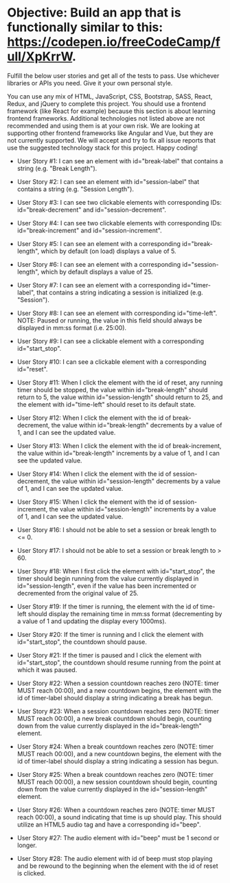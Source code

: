 # Objective: Build an app that is functionally similar to this: https://codepen.io/freeCodeCamp/full/XpKrrW.

Fulfill the below user stories and get all of the tests to pass. Use whichever libraries or APIs you need. Give it your own personal style.

You can use any mix of HTML, JavaScript, CSS, Bootstrap, SASS, React, Redux, and jQuery to complete this project. You should use a frontend framework (like React for example) because this section is about learning frontend frameworks. Additional technologies not listed above are not recommended and using them is at your own risk. We are looking at supporting other frontend frameworks like Angular and Vue, but they are not currently supported. We will accept and try to fix all issue reports that use the suggested technology stack for this project. Happy coding!

* User Story #1: I can see an element with id="break-label" that contains a string (e.g. "Break Length").

* User Story #2: I can see an element with id="session-label" that contains a string (e.g. "Session Length").

* User Story #3: I can see two clickable elements with corresponding IDs: id="break-decrement" and id="session-decrement".

* User Story #4: I can see two clickable elements with corresponding IDs: id="break-increment" and id="session-increment".

* User Story #5: I can see an element with a corresponding id="break-length", which by default (on load) displays a value of 5.

* User Story #6: I can see an element with a corresponding id="session-length", which by default displays a value of 25.

* User Story #7: I can see an element with a corresponding id="timer-label", that contains a string indicating a session is initialized (e.g. "Session").

* User Story #8: I can see an element with corresponding id="time-left". NOTE: Paused or running, the value in this field should always be displayed in mm:ss format (i.e. 25:00).

* User Story #9: I can see a clickable element with a corresponding id="start_stop".

* User Story #10: I can see a clickable element with a corresponding id="reset".

* User Story #11: When I click the element with the id of reset, any running timer should be stopped, the value within id="break-length" should return to 5, the value within id="session-length" should return to 25, and the element with id="time-left" should reset to its default state.

* User Story #12: When I click the element with the id of break-decrement, the value within id="break-length" decrements by a value of 1, and I can see the updated value.

* User Story #13: When I click the element with the id of break-increment, the value within id="break-length" increments by a value of 1, and I can see the updated value.

* User Story #14: When I click the element with the id of session-decrement, the value within id="session-length" decrements by a value of 1, and I can see the updated value.

* User Story #15: When I click the element with the id of session-increment, the value within id="session-length" increments by a value of 1, and I can see the updated value.

* User Story #16: I should not be able to set a session or break length to <= 0.

* User Story #17: I should not be able to set a session or break length to > 60.

* User Story #18: When I first click the element with id="start_stop", the timer should begin running from the value currently displayed in id="session-length", even if the value has been incremented or decremented from the original value of 25.

* User Story #19: If the timer is running, the element with the id of time-left should display the remaining time in mm:ss format (decrementing by a value of 1 and updating the display every 1000ms).

* User Story #20: If the timer is running and I click the element with id="start_stop", the countdown should pause.

* User Story #21: If the timer is paused and I click the element with id="start_stop", the countdown should resume running from the point at which it was paused.

* User Story #22: When a session countdown reaches zero (NOTE: timer MUST reach 00:00), and a new countdown begins, the element with the id of timer-label should display a string indicating a break has begun.

* User Story #23: When a session countdown reaches zero (NOTE: timer MUST reach 00:00), a new break countdown should begin, counting down from the value currently displayed in the id="break-length" element.

* User Story #24: When a break countdown reaches zero (NOTE: timer MUST reach 00:00), and a new countdown begins, the element with the id of timer-label should display a string indicating a session has begun.

* User Story #25: When a break countdown reaches zero (NOTE: timer MUST reach 00:00), a new session countdown should begin, counting down from the value currently displayed in the id="session-length" element.

* User Story #26: When a countdown reaches zero (NOTE: timer MUST reach 00:00), a sound indicating that time is up should play. This should utilize an HTML5 audio tag and have a corresponding id="beep".

* User Story #27: The audio element with id="beep" must be 1 second or longer.

* User Story #28: The audio element with id of beep must stop playing and be rewound to the beginning when the element with the id of reset is clicked.